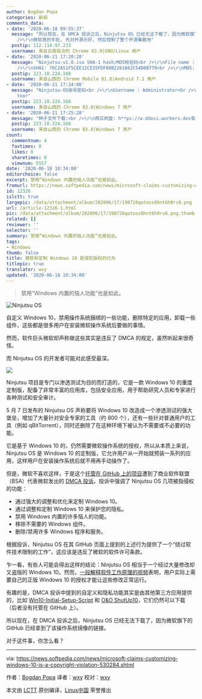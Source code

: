 ```yaml
---
author: Bogdan Popa
categories: 新闻
comments_data:
- date: '2020-06-18 09:55:37'
  message: "所以现在，在 DMCA 投诉之后，Ninjutsu OS 已经无法下载了，因为微软旗下的 GitHub 已经拿到了该操作系统镜像的链接。<br
    />\r\n微软真的牛批, 先对开源示好, 然后控制了整个开源集散地"
  postip: 112.114.97.233
  username: 来自云南临沧的 Chrome 83.0|GNU/Linux 用户
- date: '2020-06-21 17:20:20'
  message: "Ninjutsu-v1.0.iso SHA-1 hash/MD5校验码<br />\r\nFile name : Ninjutsu-v1.0.iso<br
    />\r\nSHA1: 76C2A51F5CEE12CE35FDF88B2261662C54D8B770<br />\r\nMD5: FD295F038577D12CCAEE844D8BA99F8E"
  postip: 223.10.224.168
  username: 来自山西的 Chrome Mobile 81.0|Android 7.1 用户
- date: '2020-06-21 17:24:06'
  message: "Ninjutsu-OS账号密码<br />\r\nUsername : Administrator<br />\r\nPassword :
    toor"
  postip: 223.10.224.168
  username: 来自山西的 Chrome 83.0|Windows 7 用户
- date: '2020-06-21 17:25:28'
  message: "种子文件下载:<br />\r\n雨苁网盘: h**ps://w.ddosi.workers.dev有种子速度下载"
  postip: 223.10.224.168
  username: 来自山西的 Chrome 83.0|Windows 7 用户
count:
  commentnum: 4
  favtimes: 0
  likes: 0
  sharetimes: 0
  viewnum: 5557
date: '2020-06-18 10:34:00'
editorchoice: false
excerpt: 禁用“Windows 内置的恼人功能”也是如此。
fromurl: https://news.softpedia.com/news/microsoft-claims-customizing-windows-10-is-a-copyright-violation-530284.shtml
id: 12326
islctt: true
largepic: /data/attachment/album/202006/17/190726qotoss8hnt6h0rs6.png
url: /article-12326-1.html
pic: /data/attachment/album/202006/17/190726qotoss8hnt6h0rs6.png.thumb.jpg
related: []
reviewer: ''
selector: ''
summary: 禁用“Windows 内置的恼人功能”也是如此。
tags:
- Windows
thumb: false
title: 微软称定制 Windows 10 是侵犯版权的行为
titlepic: true
translator: wxy
updated: '2020-06-18 10:34:00'
---
```



> 
> 禁用“Windows 内置的恼人功能”也是如此。
> 
> 
> 


![Ninjutsu OS](/data/attachment/album/202006/17/190726qotoss8hnt6h0rs6.png)


自定义 Windows 10，禁用操作系统捆绑的一些功能，删除特定的应用，卸载一些组件，这些都是很多用户在安装微软操作系统后要做的事情。


然而，软件巨头微软却声称做这些其实是违反了 DMCA 的规定，虽然听起来很奇怪。


而 Ninjutsu OS 的开发者可能对此感受最深。


![](/data/attachment/album/202006/17/190726by0zwerir0wy1y06.png)


Ninjutsu 项目是专门以渗透测试为目的而打造的，它是一款 Windows 10 的重度定制版，配备了非常丰富的应用库，包括安全应用，用于帮助研究人员和专家进行各种测试和安全审计。


5 月 7 日发布的 Ninjutsu OS 声称要将 Windows 10 改造成一个渗透测试的强大堡垒，增加了大量针对安全专家的工具（约 800 个），还有一些针对普通用户的工具（例如 qBitTorrent），同时还删除了在这种环境下被认为不需要或不必要的功能。


它是基于 Windows 10 的，仍然需要微软操作系统的授权，所以从本质上来说，Ninjutsu OS 是 Windows 10 的定制版，它允许用户从一开始就预装一系列的应用，这样用户在安装操作系统后就不用再手动操作了。


但是，微软不喜欢这样，于是这个[托管在 GitHub 上的项目](https://github.com/ninjutsu-project/ninjutsu-project.github.io)遭到了商业软件联盟（BSA）代表微软发出的 [DMCA 投诉](https://github.com/github/dmca/blob/master/2020/06/2020-06-09-microsoft.md)。投诉中强调了 Ninjutsu OS 几项被指侵权的功能：


* 通过强大的调整和优化来定制 Windows 10。
* 通过调整和定制 Windows 10 来保护您的隐私。
* 禁用 Windows 内置的许多恼人的功能。
* 移除不需要的 Windows 组件。
* 删除/禁用许多 Windows 程序和服务。


根据投诉，Ninjutsu OS 在其 GitHub 页面上提到的上述行为提供了一个“绕过软件技术限制的工作”，这应该是违反了微软的软件许可条款。


乍一看，有些人可能会得出这样的结论：Ninjutsu OS 相当于一个经过大量修改却又盗版的 Windows 10。然而，[一段解释软件工作原理的视频](https://www.youtube.com/watch?v=asIlFqYXXxU)表明，用户实际上需要自己的正版 Windows 10 的授权才能让这些修改正常运行。


有趣的是，DMCA 投诉中提到的自定义和隐私功能其实是由其他第三方应用提供的，比如 [Win10-Initial-Setup-Script](https://github.com/Disassembler0/Win10-Initial-Setup-Script) 和 [O&O ShutUp10](https://www.oo-software.com/en/shutup10)，它们仍然可以下载（后者没有托管在 GitHub 上）。


所以现在，在 DMCA 投诉之后，Ninjutsu OS 已经无法下载了，因为微软旗下的 GitHub 已经拿到了该操作系统镜像的链接。


对于这件事，你怎么看？




---


via: <https://news.softpedia.com/news/microsoft-claims-customizing-windows-10-is-a-copyright-violation-530284.shtml> 


作者：[Bogdan Popa](https://news.softpedia.com/editors/browse/bogdan-popa "Editor profile and more articles by Bogdan Popa") 译者：[wxy](https://github.com/wxy) 校对：[wxy](https://github.com/wxy)


本文由 [LCTT](https://github.com/LCTT/TranslateProject) 原创编译，[Linux中国](/article-12327-1.html) 荣誉推出